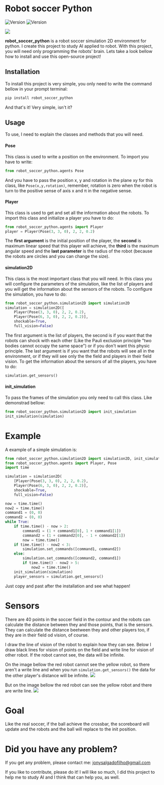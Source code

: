 # Robot soccer Python

![Version](https://img.shields.io/static/v1?label=Version&message=1.0.1&color=7159c1?style=for-the-badge)
![Version](https://img.shields.io/static/v1?label=Dependence&message=pygame&color=red)

![](https://user-images.githubusercontent.com/50979367/125829618-9f371d88-ff18-4107-8a0d-60ede54bb0e6.PNG)

**robot_soccer_python** is a robot soccer simulation 2D environment for python. I create this project to study AI applied to robot. With this project, you will need only programming the robots' brain. Lets take a look bellow how to install and use this open-source project!

## Installation

To install this project is very simple, you only need to write the command bellow in your prompt terminal:

```bash
pip install robot_soccer_python
```

And that's it! Very simple, isn't it?

## Usage

To use, I need to explain the classes and methods that you will need.

#### Pose

This class is used to write a position on the environment. To import you have to write:
```python
from robot_soccer_python.agents Pose
```
And you have to pass the position x, y and rotation in the plane xy for this class, like ```Pose(x,y,rotation)```, remember, rotation is zero when the robot is turn to the positive sense of axis x and π in the negative sense.

#### Player

This class is used to get and set all the information about the robots. To import this class and initialize a player you have to do:
```python
from robot_soccer_python.agents import Player
player = Player(Pose(3, 3, 0), 2, 2, 0.2)
```

The **first argument** is the initial position of the player, the **second** is maximum linear speed that this player will achieve, the **third** is the maximum angular speed and the **last parameter** is the radius of the robot (because the robots are circles and you can change the size).

#### simulation2D

This class is the most important class that you will need. In this class you will configure the parameters of the simulation, like the list of players and you will get the information about the sensors of the robots. To configure the simulation, you have to do:
```python
from robot_soccer_python.simulation2D import simulation2D
simulation = simulation2D([
    Player(Pose(3, 3, 0), 2, 2, 0.2),
    Player(Pose(6, 3, 0), 2, 2, 0.2)],
    shockable=True,
    full_vision=False)
```
The first argument is the list of players, the second is if you want that the robots can shock with each other (Like the Pauli exclusion principle "two bodies cannot occupy the same space") or if you don't want this physic principle. The last argument is if you want that the robots will see all in the environment, or if they will see only the the field and players in their field vision. To get the information about the sensors of all the players, you have to do:
```python
simulation.get_sensors()
```

#### init_simulation

To pass the frames of the simulation you only need to call this class. Like demonstrad bellow:
```python
from robot_soccer_python.simulation2D import init_simulation
init_simulation(simulation)
```

# Example

A example of a simple simulation is:
```python
from robot_soccer_python.simulation2D import simulation2D, init_simulation
from robot_soccer_python.agents import Player, Pose
import time

simulation = simulation2D(
    [Player(Pose(3, 3, 0), 2, 2, 0.2),
    Player(Pose(6, 3, 0), 2, 2, 0.2)],
    shockable=True,
    full_vision=False)

now = time.time()
now2 = time.time()
command1 = (0, 0)
command2 = (0, 0)
while True:
    if time.time() - now > 2:
        command1 = (1 + command1[0], 1 + command1[1])
        command2 = (1 + command2[0], - 1 + command2[1])
        now = time.time()
    if time.time() - now2 < 3:
        simulation.set_commands([command1, command2])
    else:
        simulation.set_commands([command2, command1])
        if time.time() - now2 > 5:
            now2 = time.time()
    init_simulation(simulation)
    player_sensors = simulation.get_sensors()
```

Just copy and past after the installation and see what happen!

# Sensors

There are 40 points in the soccer field in the contour and the robots can calculate the distance between they and those points, that is the sensors. They can calculate the distance beetween they and other players too, if they are in their field od vision, of course.

I draw the line of vision of the robot to explain how they can see. Below I draw black lines for vision of points on the field and write line for vision of other robot. If the robot cannot see, the data will be infinite. 

On the image bellow the red robot cannot see the yellow robot, so there aren't a write line and when you run ```simulation.get_sensors()``` the data for the other player's distance will be infinite.
![](https://user-images.githubusercontent.com/50979367/125828076-6223c7e9-e41a-411b-9f0d-000c18aa7e79.PNG)

But on the image bellow the red robot can see the yellow robot and there are write line.
![](https://user-images.githubusercontent.com/50979367/125828708-9c63c38e-7486-48ab-ad90-ae7c21c122d8.PNG)


# Goal

Like the real soccer, if the ball achieve the crossbar, the scoreboard will update and the robots and the ball will replace to the init position.

# Did you have any problem?

If you get any problem, please contact me:
jonysalgadofilho@gmail.com

If you like to contribute, please do it! I will like so much, I did this project to help me to study AI and I think that can help you, as well.
